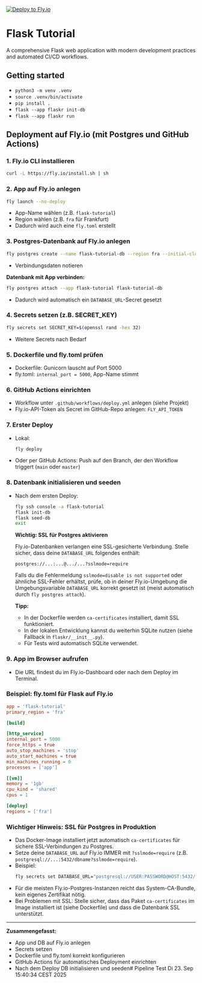 [![Deploy to Fly.io](https://github.com/georggoetz/flask_tutorial/actions/workflows/deploy.yml/badge.svg)](https://github.com/georggoetz/flask_tutorial/actions/workflows/deploy.yml)

# Flask Tutorial

A comprehensive Flask web application with modern development practices and automated CI/CD workflows.

## Getting started

* ```python3 -m venv .venv```
* ```source .venv/bin/activate```
* ```pip install .```
* ```flask --app flaskr init-db```
* ```flask --app flaskr run```

## Deployment auf Fly.io (mit Postgres und GitHub Actions)

### 1. Fly.io CLI installieren

```bash
curl -L https://fly.io/install.sh | sh
```

### 2. App auf Fly.io anlegen

```bash
fly launch --no-deploy
```
- App-Name wählen (z.B. `flask-tutorial`)
- Region wählen (z.B. `fra` für Frankfurt)
- Dadurch wird auch eine `fly.toml` erstellt

### 3. Postgres-Datenbank auf Fly.io anlegen

```bash
fly postgres create --name flask-tutorial-db --region fra --initial-cluster-size 1
```
- Verbindungsdaten notieren

**Datenbank mit App verbinden:**
```bash
fly postgres attach --app flask-tutorial flask-tutorial-db
```
- Dadurch wird automatisch ein `DATABASE_URL`-Secret gesetzt

### 4. Secrets setzen (z.B. SECRET_KEY)

```bash
fly secrets set SECRET_KEY=$(openssl rand -hex 32)
```
- Weitere Secrets nach Bedarf

### 5. Dockerfile und fly.toml prüfen
- Dockerfile: Gunicorn lauscht auf Port 5000
- fly.toml: `internal_port = 5000`, App-Name stimmt

### 6. GitHub Actions einrichten
- Workflow unter `.github/workflows/deploy.yml` anlegen (siehe Projekt)
- Fly.io-API-Token als Secret im GitHub-Repo anlegen: `FLY_API_TOKEN`

### 7. Erster Deploy
- Lokal:
  ```bash
  fly deploy
  ```
- Oder per GitHub Actions: Push auf den Branch, der den Workflow triggert (`main` oder `master`)

### 8. Datenbank initialisieren und seeden
- Nach dem ersten Deploy:
  ```bash
  fly ssh console -a flask-tutorial
  flask init-db
  flask seed-db
  exit
  ```
  
  **Wichtig: SSL für Postgres aktivieren**
  
  Fly.io-Datenbanken verlangen eine SSL-gesicherte Verbindung. Stelle sicher, dass deine `DATABASE_URL` folgendes enthält:
  
  ```
  postgres://...:...@.../...?sslmode=require
  ```
  
  Falls du die Fehlermeldung `sslmode=disable is not supported` oder ähnliche SSL-Fehler erhältst, prüfe, ob in deiner Fly.io-Umgebung die Umgebungsvariable `DATABASE_URL` korrekt gesetzt ist (meist automatisch durch `fly postgres attach`).
  
  **Tipp:**
  - In der Dockerfile werden `ca-certificates` installiert, damit SSL funktioniert.
  - In der lokalen Entwicklung kannst du weiterhin SQLite nutzen (siehe Fallback in `flaskr/__init__.py`).
  - Für Tests wird automatisch SQLite verwendet.

### 9. App im Browser aufrufen
- Die URL findest du im Fly.io-Dashboard oder nach dem Deploy im Terminal.

### Beispiel: fly.toml für Flask auf Fly.io

```toml
app = 'flask-tutorial'
primary_region = 'fra'

[build]

[http_service]
internal_port = 5000
force_https = true
auto_stop_machines = 'stop'
auto_start_machines = true
min_machines_running = 0
processes = ['app']

[[vm]]
memory = '1gb'
cpu_kind = 'shared'
cpus = 1

[deploy]
regions = ['fra']
```

### Wichtiger Hinweis: SSL für Postgres in Produktion
- Das Docker-Image installiert jetzt automatisch `ca-certificates` für sichere SSL-Verbindungen zu Postgres.
- Setze deine `DATABASE_URL` auf Fly.io IMMER mit `?sslmode=require` (z.B. `postgresql://...:5432/dbname?sslmode=require`).
- Beispiel:
  ```bash
  fly secrets set DATABASE_URL="postgresql://USER:PASSWORD@HOST:5432/DBNAME?sslmode=require"
  ```
- Für die meisten Fly.io-Postgres-Instanzen reicht das System-CA-Bundle, kein eigenes Zertifikat nötig.
- Bei Problemen mit SSL: Stelle sicher, dass das Paket `ca-certificates` im Image installiert ist (siehe Dockerfile) und dass die Datenbank SSL unterstützt.

---

**Zusammengefasst:**
- App und DB auf Fly.io anlegen
- Secrets setzen
- Dockerfile und fly.toml korrekt konfigurieren
- GitHub Actions für automatisches Deployment einrichten
- Nach dem Deploy DB initialisieren und seeden# Pipeline Test Di 23. Sep 15:40:34 CEST 2025
